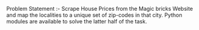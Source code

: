 Problem Statement :-
Scrape House Prices from the Magic bricks Website and map the localities to a unique set of zip-codes in that city. Python modules are available to solve the latter half of the task.
